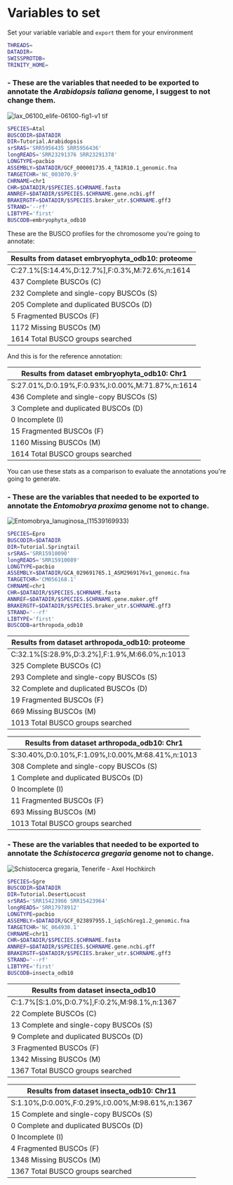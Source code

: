 # Variables to set
Set your variable variable and `export` them for your environment

```bash
THREADS=
DATADIR=
SWISSPROTDB=
TRINITY_HOME=
```

### - These are the variables that needed to be exported to annotate the *Arabidopsis taliana* genome, I suggest to not change them.

![lax_06100_elife-06100-fig1-v1 tif](https://github.com/francicco/GenomeAnnotationWorkshop2024/assets/9006870/5ea245c4-dc3d-4bc9-9727-282aa45d86b2)

```bash
SPECIES=Atal
BUSCODIR=$DATADIR
DIR=Tutorial.Arabidopsis
srSRAS='SRR5956435 SRR5956436'
longREADS='SRR23291376 SRR23291378'
LONGTYPE=pacbio
ASSEMBLY=$DATADIR/GCF_000001735.4_TAIR10.1_genomic.fna
TARGETCHR='NC_003070.9'
CHRNAME=chr1
CHR=$DATADIR/$SPECIES.$CHRNAME.fasta
ANNREF=$DATADIR/$SPECIES.$CHRNAME.gene.ncbi.gff
BRAKERGTF=$DATADIR/$SPECIES.braker_utr.$CHRNAME.gff3
STRAND='--rf'
LIBTYPE='first'
BUSCODB=embryophyta_odb10
```

These are the BUSCO profiles for the chromosome you're going to annotate:


|Results from dataset embryophyta_odb10: proteome|
|------------------------------------------------|
|C:27.1%[S:14.4%,D:12.7%],F:0.3%,M:72.6%,n:1614  |
|437   Complete BUSCOs (C)                       |
|232   Complete and single-copy BUSCOs (S)       |
|205   Complete and duplicated BUSCOs (D)        |
|5     Fragmented BUSCOs (F)                     |
|1172  Missing BUSCOs (M)                        |
|1614  Total BUSCO groups searched               |


And this is for the reference annotation:

|Results from dataset embryophyta_odb10: Chr1    |
|------------------------------------------------|
|S:27.01%,D:0.19%,F:0.93%,I:0.00%,M:71.87%,n:1614|
|436   Complete and single-copy BUSCOs (S)       |
|3     Complete and duplicated BUSCOs (D)        |
|0     Incomplete (I)                            |
|15    Fragmented BUSCOs (F)                     |
|1160   Missing BUSCOs (M)                       |
|1614  Total BUSCO groups searched               |


You can use these stats as a comparison to evaluate the annotations you're going to generate.

### - These are the variables that needed to be exported to annotate the *Entomobrya proxima* genome not to change.
![Entomobrya_lanuginosa_(11539169933)](https://github.com/francicco/GenomeAnnotationWorkshop2024/assets/9006870/b2450762-83d7-4012-9ff2-ea0d46c2c36d)

```bash
SPECIES=Epro
BUSCODIR=$DATADIR
DIR=Tutorial.Springtail
srSRAS='SRR15910090'
longREADS='SRR15910089'
LONGTYPE=pacbio
ASSEMBLY=$DATADIR/GCA_029691765.1_ASM2969176v1_genomic.fna
TARGETCHR='CM056168.1'
CHRNAME=chr1
CHR=$DATADIR/$SPECIES.$CHRNAME.fasta
ANNREF=$DATADIR/$SPECIES.$CHRNAME.gene.maker.gff
BRAKERGTF=$DATADIR/$SPECIES.braker_utr.$CHRNAME.gff3
STRAND='--rf'
LIBTYPE='first'
BUSCODB=arthropoda_odb10
```


|Results from dataset arthropoda_odb10: proteome |
|------------------------------------------------|
|C:32.1%[S:28.9%,D:3.2%],F:1.9%,M:66.0%,n:1013   |
|325   Complete BUSCOs (C)                       |
|293   Complete and single-copy BUSCOs (S)       |
|32    Complete and duplicated BUSCOs (D)        |
|19    Fragmented BUSCOs (F)                     |
|669   Missing BUSCOs (M)                        |
|1013  Total BUSCO groups searched               |



|Results from dataset arthropoda_odb10: Chr1     |
|------------------------------------------------|
|S:30.40%,D:0.10%,F:1.09%,I:0.00%,M:68.41%,n:1013|
|308   Complete and single-copy BUSCOs (S)       |
|1     Complete and duplicated BUSCOs (D)        |
|0     Incomplete (I)                            |
|11    Fragmented BUSCOs (F)                     |
|693   Missing BUSCOs (M)                        |
|1013  Total BUSCO groups searched               |

### - These are the variables that needed to be exported to annotate the *Schistocerca gregaria* genome not to change.
![Schistocerca gregaria, Tenerife - Axel Hochkirch](https://github.com/francicco/GenomeAnnotationWorkshop2024/assets/9006870/dccea9e9-4109-48ce-a7de-0c11578b444b)

```bash
SPECIES=Sgre
BUSCODIR=$DATADIR
DIR=Tutorial.DesertLocust
srSRAS='SRR15423966 SRR15423964'
longREADS='SRR17978912'
LONGTYPE=pacbio
ASSEMBLY=$DATADIR/GCF_023897955.1_iqSchGreg1.2_genomic.fna
TARGETCHR='NC_064930.1'
CHRNAME=chr11
CHR=$DATADIR/$SPECIES.$CHRNAME.fasta
ANNREF=$DATADIR/$SPECIES.$CHRNAME.gene.ncbi.gff
BRAKERGTF=$DATADIR/$SPECIES.braker_utr.$CHRNAME.gff3
STRAND='--rf'
LIBTYPE='first'
BUSCODB=insecta_odb10
```

|Results from dataset insecta_odb10              |
|------------------------------------------------|
|C:1.7%[S:1.0%,D:0.7%],F:0.2%,M:98.1%,n:1367     |
|22	Complete BUSCOs (C)                      |
|13	Complete and single-copy BUSCOs (S)      |
|9	    Complete and duplicated BUSCOs (D)   |
|3	    Fragmented BUSCOs (F)                |
|1342	Missing BUSCOs (M)                       |
|1367	Total BUSCO groups searched              |



|Results from dataset insecta_odb10: Chr11       |
|------------------------------------------------|
|S:1.10%,D:0.00%,F:0.29%,I:0.00%,M:98.61%,n:1367 |
|15    Complete and single-copy BUSCOs (S)       |
|0     Complete and duplicated BUSCOs (D)        |
|0     Incomplete (I)                            |
|4     Fragmented BUSCOs (F)                     |
|1348  Missing BUSCOs (M)                        |
|1367  Total BUSCO groups searched               |
